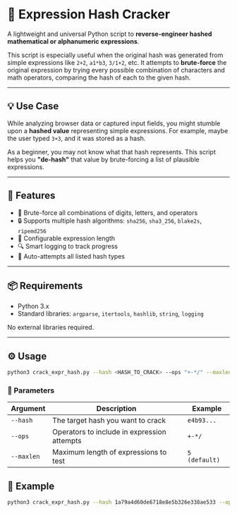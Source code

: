# 🔐 Expression Hash Cracker

A lightweight and universal Python script to **reverse-engineer hashed mathematical or alphanumeric expressions**.  

This script is especially useful when the original hash was generated from simple expressions like `2+2`, `a1*b3`, `3/1+2`, etc. It attempts to **brute-force** the original expression by trying every possible combination of characters and math operators, comparing the hash of each to the given hash.

---

## 💡 Use Case

While analyzing browser data or captured input fields, you might stumble upon a **hashed value** representing simple expressions. For example, maybe the user typed `3+3`, and it was stored as a hash.

As a beginner, you may not know what that hash represents. This script helps you **"de-hash"** that value by brute-forcing a list of plausible expressions.

---

## 🚀 Features

- 🔁 Brute-force all combinations of digits, letters, and operators
- 🔒 Supports multiple hash algorithms: `sha256`, `sha3_256`, `blake2s`, `ripemd256`
- 📏 Configurable expression length
- 🔍 Smart logging to track progress
- 🧠 Auto-attempts all listed hash types

---

## 📦 Requirements

- Python 3.x  
- Standard libraries: `argparse`, `itertools`, `hashlib`, `string`, `logging`

No external libraries required.

---

## ⚙️ Usage

```bash
python3 crack_expr_hash.py --hash <HASH_TO_CRACK> --ops "+-*/" --maxlen 5
```
### 🔸 Parameters

| Argument   | Description                                     | Example     |
|------------|-------------------------------------------------|-------------|
| `--hash`   | The target hash you want to crack               | `e4b93...`  |
| `--ops`    | Operators to include in expression attempts     | `+-*/`      |
| `--maxlen` | Maximum length of expressions to test           | `5 (default)` |

## 🧪 Example

```bash
python3 crack_expr_hash.py --hash 1a79a4d60de6718e8e5b326e338ae533 --ops "+" --maxlen 3
```
